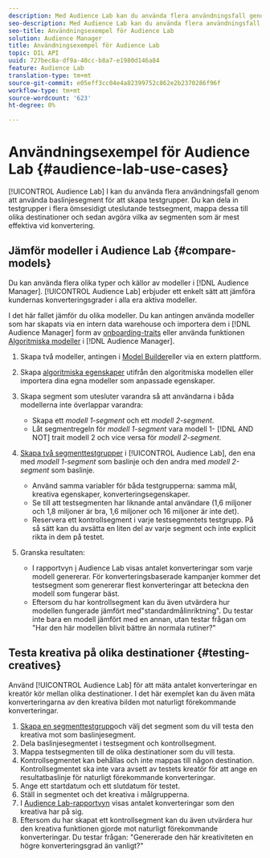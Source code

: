 ```yaml
---
description: Med Audience Lab kan du använda flera användningsfall genom att använda baslinjesegment för att skapa testgrupper. Du kan dela in testgrupper i flera ömsesidigt uteslutande testsegment, mappa dessa till olika destinationer och sedan avgöra vilka av segmenten som är mest effektiva vid konvertering.
seo-description: Med Audience Lab kan du använda flera användningsfall genom att använda baslinjesegment för att skapa testgrupper. Du kan dela in testgrupper i flera ömsesidigt uteslutande testsegment, mappa dessa till olika destinationer och sedan avgöra vilka av segmenten som är mest effektiva vid konvertering.
seo-title: Användningsexempel för Audience Lab
solution: Audience Manager
title: Användningsexempel för Audience Lab
topic: DIL API
uuid: 727bec8a-df9a-40cc-b8a7-e1980d146a84
feature: Audience Lab
translation-type: tm+mt
source-git-commit: e05eff3cc04e4a82399752c862e2b2370286f96f
workflow-type: tm+mt
source-wordcount: '623'
ht-degree: 0%

---
```



# Användningsexempel för Audience Lab {#audience-lab-use-cases}

[!UICONTROL Audience Lab] I kan du använda flera användningsfall genom att använda baslinjesegment för att skapa testgrupper. Du kan dela in testgrupper i flera ömsesidigt uteslutande testsegment, mappa dessa till olika destinationer och sedan avgöra vilka av segmenten som är mest effektiva vid konvertering.

## Jämför modeller i Audience Lab {#compare-models}

Du kan använda flera olika typer och källor av modeller i [!DNL Audience Manager]. [!UICONTROL Audience Lab] erbjuder ett enkelt sätt att jämföra kundernas konverteringsgrader i alla era aktiva modeller.

<!-- audience-lab-compare-models.xml -->

I det här fallet jämför du olika modeller. Du kan antingen använda modeller som har skapats via en intern data warehouse och importera dem i [!DNL Audience Manager] form av [onboarding-traits](../../features/traits/create-onboarded-rule-based-traits.md#create-rules-based-or-onboarded-traits) eller använda funktionen [Algoritmiska modeller](../../features/algorithmic-models/understanding-models.md) i [!DNL Audience Manager].

1. Skapa två modeller, antingen i [Model Builder](../../features/algorithmic-models/create-model.md)eller via en extern plattform.
1. Skapa [algoritmiska egenskaper](../../features/traits/create-algorithmic-traits.md) utifrån den algoritmiska modellen eller importera dina egna modeller som anpassade egenskaper.
1. Skapa segment som utesluter varandra så att användarna i båda modellerna inte överlappar varandra:

   * Skapa ett *modell 1-segment* och ett *modell 2-segment*.
   * Låt segmentregeln för *modell 1-segment* vara modell 1- [!DNL AND NOT] trait modell 2 och vice versa för *modell 2-segment*.

1. [Skapa två segmenttestgrupper](../../features/audience-lab/audience-lab-manage-test-groups.md#create-test-groups) i [!UICONTROL Audience Lab], den ena med *modell 1-segment* som baslinje och den andra med *modell 2-segment* som baslinje.

   * Använd samma variabler för båda testgrupperna: samma mål, kreativa egenskaper, konverteringsegenskaper.
   * Se till att testsegmenten har liknande antal användare (1,6 miljoner och 1,8 miljoner är bra, 1,6 miljoner och 16 miljoner är inte det).
   * Reservera ett kontrollsegment i varje testsegmentets testgrupp. På så sätt kan du avsätta en liten del av varje segment och inte explicit rikta in dem på testet.

1. Granska resultaten:

   * I rapportvyn [i](../../features/audience-lab/audience-lab-reporting-view.md) Audience Lab visas antalet konverteringar som varje modell genererar. För konverteringsbaserade kampanjer kommer det testsegment som genererar flest konverteringar att beteckna den modell som fungerar bäst.
   * Eftersom du har kontrollsegment kan du även utvärdera hur modellen fungerade jämfört med&quot;standardmålinriktning&quot;. Du testar inte bara en modell jämfört med en annan, utan testar frågan om &quot;Har den här modellen blivit bättre än normala rutiner?&quot;

## Testa kreativa på olika destinationer {#testing-creatives}

<!-- audience-lab-creatives-across-destinations.xml -->

Använd [!UICONTROL Audience Lab] för att mäta antalet konverteringar en kreatör kör mellan olika destinationer. I det här exemplet kan du även mäta konverteringarna av den kreativa bilden mot naturligt förekommande konverteringar.

1. [Skapa en segmenttestgrupp](../../features/audience-lab/audience-lab-manage-test-groups.md#create-test-groups)och välj det segment som du vill testa den kreativa mot som baslinjesegment.
1. Dela baslinjesegmentet i testsegment och kontrollsegment.
1. Mappa testsegmenten till de olika destinationer som du vill testa.
1. Kontrollsegmentet kan behållas och inte mappas till någon destination. Kontrollsegmentet ska inte vara avsett av testets kreatör för att ange en resultatbaslinje för naturligt förekommande konverteringar.
1. Ange ett startdatum och ett slutdatum för testet.
1. Ställ in segmentet och det kreativa i målgrupperna.
1. I [Audience Lab-rapportvyn](../../features/audience-lab/audience-lab-reporting-view.md) visas antalet konverteringar som den kreativa har på sig.
1. Eftersom du har skapat ett kontrollsegment kan du även utvärdera hur den kreativa funktionen gjorde mot naturligt förekommande konverteringar. Du testar frågan: &quot;Genererade den här kreativiteten en högre konverteringsgrad än vanligt?&quot;
